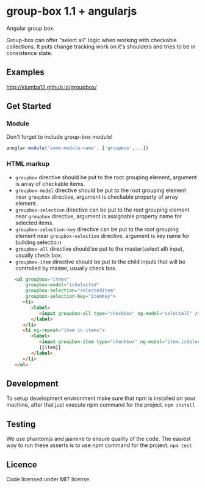 # group-box 1.1 + angularjs
Angular group box.

Group-box can offer "select all" logic when working with checkable collections.
It puts change tracking work on it's shoulders and tries to be in consistence state.

## Examples
http://klumba12.github.io/groupbox/

## Get Started

### Module
Don't forget to include group-box module!
```javascript
anuglar.module('some-module-name', ['groupbox',...])
```

### HTML markup
* `groupbox` directive should be put to the root grouping element, argument is array of checkable items.
* `groupbox-model` directive should be put to the root grouping element near `groupbox` directive, argument is checkable property of array element.
* `groupbox-selection` directive can be put to the root grouping element near `groupbox` directive, argument is assignable property name for selected items.
* `groupbox-selection-key` directive can be put to the root grouping element near `groupbox-selection` directive, argument is key name for building selectio.n
* `groupbox-all` directive should be put to the master(select all) input, usually check box.
* `groupbox-item` directive should be put to the child inputs that will be controlled by master, usually check box.
```html
   <ul groupbox="items"
       groupbox-model="isSelected"
       groupbox-selection="selectedItem"
       groupbox-selection-key="itemKey">
      <li>
         <label>
            <input groupbox-all type="checkbox" ng-model="selectAll" /> Select All
         </label>
      </li>
      <li ng-repeat="item in items">
         <label>
            <input groupbox-item type="checkbox" ng-model="item.isSelected"/>
            {{item}}
         </label>
      </li>
   </ul>
```

## Development
To setup development environment make sure that npm is installed on your machine, after that just execute npm command for the project.
`npm install`

## Testing
We use phantomjs and jasmine to ensure quality of the code.
The easiest way to run these asserts is to use npm command for the project.
`npm test`

## Licence
Code licensed under MIT license.
